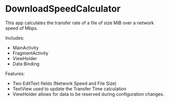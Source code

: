 # DownloadSpeedCalculator
This app calculates the transfer rate of a file of size MiB over a network speed of Mbps.

Includes:
- MainActivity
- FragmentActivity
- ViewHolder
- Data Binding

Features:
- Two EditText fields (Network Speed and File Size)
- TextView used to update the Transfer Time calculation
- ViewHolder allows for data to be reserved during configuration changes.
